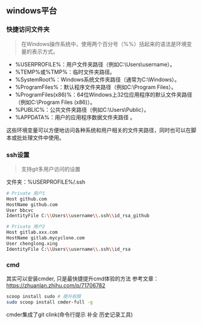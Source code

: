 ## windows平台

### 快捷访问文件夹 
> 在Windows操作系统中，使用两个百分号（%%）括起来的语法是环境变量的表示方式。

- %USERPROFILE%：用户文件夹路径（例如C:\Users\username）。
- %TEMP%或%TMP%：临时文件夹路径。
- %SystemRoot%：Windows系统文件夹路径（通常为C:\Windows）。
- %ProgramFiles%：默认程序文件夹路径（例如C:\Program Files）。
- %ProgramFiles(x86)%：64位Windows上32位应用程序的默认文件夹路径（例如C:\Program Files (x86)）。
- %PUBLIC%：公共文件夹路径（例如C:\Users\Public）。
- %APPDATA%：用户的应用程序数据文件夹路径 。

这些环境变量可以方便地访问各种系统和用户相关的文件夹路径，同时也可以在脚本或批处理文件中使用。

### ssh设置
> 支持git多用户访问的设置

文件夹：%USERPROFILE%/.ssh

```bash
# Private 用户1
Host github.com
HostName github.com
User bbcvc 
IdentityFile C:\\Users\\username\\.ssh\\id_rsa_github

# Private 用户2
Host gitlab.xxx.com
HostName gitlab.mycyclone.com
User chenglong.xing
IdentityFile C:\\Users\\username\\.ssh\\id_rsa
```

### cmd
其实可以安装cmder, 只是最快捷提升cmd体验的方法
参考文章：https://zhuanlan.zhihu.com/p/71706782
```bash
scoop install sudo # 提升权限
sudo scoop install cmder-full -g
```

cmder集成了git clink(命令行提示 补全 历史记录工具)
